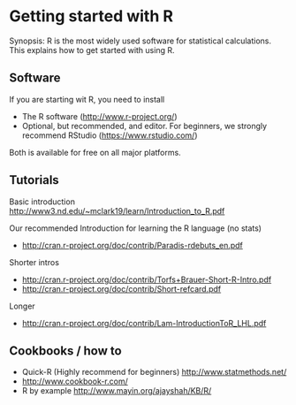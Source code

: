 Getting started with R
===

Synopsis: R is the most widely used software for statistical calculations. This explains how to get started with using R.

## Software

If you are starting wit R, you need to install

 * The R software (http://www.r-project.org/)
 * Optional, but recommended, and editor. For beginners, we strongly recommend RStudio (https://www.rstudio.com/)

Both is available for free on all major platforms.

## Tutorials

Basic introduction http://www3.nd.edu/~mclark19/learn/Introduction_to_R.pdf

Our recommended Introduction for learning the R language (no stats)

* http://cran.r-project.org/doc/contrib/Paradis-rdebuts_en.pdf

Shorter intros

* http://cran.r-project.org/doc/contrib/Torfs+Brauer-Short-R-Intro.pdf
* http://cran.r-project.org/doc/contrib/Short-refcard.pdf

Longer 

* http://cran.r-project.org/doc/contrib/Lam-IntroductionToR_LHL.pdf

## Cookbooks / how to

* Quick-R (Highly recommend for beginners) http://www.statmethods.net/
* http://www.cookbook-r.com/
* R by example http://www.mayin.org/ajayshah/KB/R/



